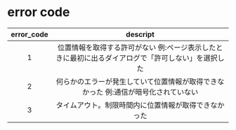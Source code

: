 # error code

|error_code|descript|
|:-:|:-:|
|1|位置情報を取得する許可がない  例:ページ表示したときに最初に出るダイアログで「許可しない」を選択した|
|2|何らかのエラーが発生していて位置情報が取得できなかった  例:通信が暗号化されていない|
|3|タイムアウト。制限時間内に位置情報が取得できなかった|